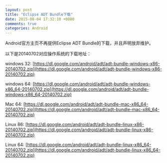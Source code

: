 ```yaml
---
layout: post
title: "Eclipse ADT Bundle下载"
date: 2015-08-04 17:32:10 +0800
comments: true
categories: Android
---
```


Android官方主页不再提供Eclipse ADT Bundle的下载，并且声明放弃维护。

以下是20140702对应操作系统的下载地址：

windows 32: [https://dl.google.com/android/adt/adt-bundle-windows-x86-20140702.zip](https://dl.google.com/android/adt/adt-bundle-windows-x86-20140702.zip)

windows 64: [https://dl.google.com/android/adt/adt-bundle-windows-x86_64-20140702.zip](https://dl.google.com/android/adt/adt-bundle-windows-x86_64-20140702.zip)

Mac 64: [https://dl.google.com/android/adt/adt-bundle-mac-x86_64-20140702.zip](https://dl.google.com/android/adt/adt-bundle-mac-x86_64-20140702.zip)

Linux 86: [https://dl.google.com/android/adt/adt-bundle-linux-x86-20140702.zip](https://dl.google.com/android/adt/adt-bundle-linux-x86-20140702.zip)

Linux 64: [https://dl.google.com/android/adt/adt-bundle-linux-x86_64-20140702.zip](https://dl.google.com/android/adt/adt-bundle-linux-x86_64-20140702.zip)